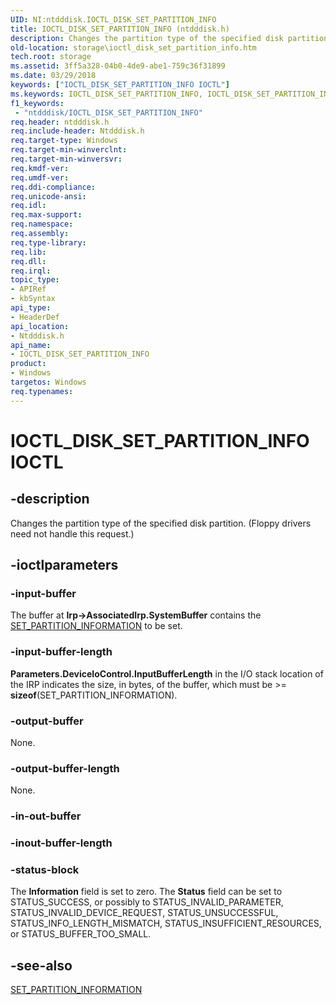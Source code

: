 ```yaml
---
UID: NI:ntdddisk.IOCTL_DISK_SET_PARTITION_INFO
title: IOCTL_DISK_SET_PARTITION_INFO (ntdddisk.h)
description: Changes the partition type of the specified disk partition. (Floppy drivers need not handle this request.).
old-location: storage\ioctl_disk_set_partition_info.htm
tech.root: storage
ms.assetid: 3ff5a328-04b0-4de9-abe1-759c36f31899
ms.date: 03/29/2018
keywords: ["IOCTL_DISK_SET_PARTITION_INFO IOCTL"]
ms.keywords: IOCTL_DISK_SET_PARTITION_INFO, IOCTL_DISK_SET_PARTITION_INFO control, IOCTL_DISK_SET_PARTITION_INFO control code [Storage Devices], k307_9035067b-43ed-4b4f-9516-23fd7448d5e6.xml, ntdddisk/IOCTL_DISK_SET_PARTITION_INFO, storage.ioctl_disk_set_partition_info
f1_keywords:
 - "ntdddisk/IOCTL_DISK_SET_PARTITION_INFO"
req.header: ntdddisk.h
req.include-header: Ntdddisk.h
req.target-type: Windows
req.target-min-winverclnt: 
req.target-min-winversvr: 
req.kmdf-ver: 
req.umdf-ver: 
req.ddi-compliance: 
req.unicode-ansi: 
req.idl: 
req.max-support: 
req.namespace: 
req.assembly: 
req.type-library: 
req.lib: 
req.dll: 
req.irql: 
topic_type:
- APIRef
- kbSyntax
api_type:
- HeaderDef
api_location:
- Ntdddisk.h
api_name:
- IOCTL_DISK_SET_PARTITION_INFO
product:
- Windows
targetos: Windows
req.typenames: 
---
```


# IOCTL_DISK_SET_PARTITION_INFO IOCTL


## -description



Changes the partition type of the specified disk partition. (Floppy drivers need not handle this request.)




## -ioctlparameters




### -input-buffer

The buffer at <b>Irp->AssociatedIrp.SystemBuffer</b> contains the <a href="https://docs.microsoft.com/windows-hardware/drivers/ddi/ntdddisk/ns-ntdddisk-_set_partition_information">SET_PARTITION_INFORMATION</a> to be set. 


### -input-buffer-length

<b>Parameters.DeviceIoControl.InputBufferLength</b> in the I/O stack location of the IRP indicates the size, in bytes, of the buffer, which must be >= <b>sizeof</b>(SET_PARTITION_INFORMATION).


### -output-buffer

None.


### -output-buffer-length

None.


### -in-out-buffer








### -inout-buffer-length








### -status-block

The <b>Information</b> field is set to zero. The <b>Status</b> field can be set to STATUS_SUCCESS, or possibly to STATUS_INVALID_PARAMETER, STATUS_INVALID_DEVICE_REQUEST, STATUS_UNSUCCESSFUL, STATUS_INFO_LENGTH_MISMATCH, STATUS_INSUFFICIENT_RESOURCES, or STATUS_BUFFER_TOO_SMALL.


## -see-also




<a href="https://docs.microsoft.com/windows-hardware/drivers/ddi/ntdddisk/ns-ntdddisk-_set_partition_information">SET_PARTITION_INFORMATION</a>
 

 


